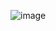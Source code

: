 ![image](https://github.com/weilun320/44-React-Vite-Instagram-Clone/assets/41337787/b2fd4e54-9615-47ab-b9da-4d8a6c656dce)
